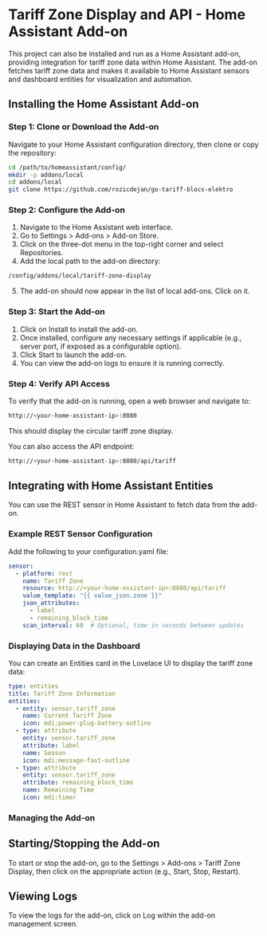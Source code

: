 # Tariff Zone Display and API - Home Assistant Add-on

This project can also be installed and run as a Home Assistant add-on, providing integration for tariff zone data within Home Assistant. The add-on fetches tariff zone data and makes it available to Home Assistant sensors and dashboard entities for visualization and automation.

## Installing the Home Assistant Add-on

### Step 1: Clone or Download the Add-on

Navigate to your Home Assistant configuration directory, then clone or copy the repository:

```bash
cd /path/to/homeassistant/config/
mkdir -p addons/local
cd addons/local
git clone https://github.com/rozicdejan/go-tariff-blocs-elektro
```
### Step 2: Configure the Add-on
1. Navigate to the Home Assistant web interface.
2. Go to Settings > Add-ons > Add-on Store.
3. Click on the three-dot menu in the top-right corner and select Repositories.
4. Add the local path to the add-on directory:
```bash
/config/addons/local/tariff-zone-display
```
5. The add-on should now appear in the list of local add-ons. Click on it.

### Step 3: Start the Add-on
1. Click on Install to install the add-on.
2. Once installed, configure any necessary settings if applicable (e.g., server port, if exposed as a configurable option).
3. Click Start to launch the add-on.
4. You can view the add-on logs to ensure it is running correctly.

### Step 4: Verify API Access
To verify that the add-on is running, open a web browser and navigate to:
```bash
http://<your-home-assistant-ip>:8080
```
This should display the circular tariff zone display.


You can also access the API endpoint:
```bash
http://<your-home-assistant-ip>:8080/api/tariff
```

## Integrating with Home Assistant Entities
You can use the REST sensor in Home Assistant to fetch data from the add-on.

### Example REST Sensor Configuration
Add the following to your configuration.yaml file:

```yaml
sensor:
  - platform: rest
    name: Tariff Zone
    resource: http://<your-home-assistant-ip>:8080/api/tariff
    value_template: "{{ value_json.zone }}"
    json_attributes:
      - label
      - remaining_block_time
    scan_interval: 60  # Optional, time in seconds between updates
```
### Displaying Data in the Dashboard
You can create an Entities card in the Lovelace UI to display the tariff zone data:
```yaml
type: entities
title: Tariff Zone Information
entities:
  - entity: sensor.tariff_zone
    name: Current Tariff Zone
    icon: mdi:power-plug-battery-outline
  - type: attribute
    entity: sensor.tariff_zone
    attribute: label
    name: Season
    icon: mdi:message-fast-outline
  - type: attribute
    entity: sensor.tariff_zone
    attribute: remaining_block_time
    name: Remaining Time
    icon: mdi:timer
```

### Managing the Add-on
## Starting/Stopping the Add-on
To start or stop the add-on, go to the Settings > Add-ons > Tariff Zone Display, then click on the appropriate action (e.g., Start, Stop, Restart).

## Viewing Logs
To view the logs for the add-on, click on Log within the add-on management screen.
